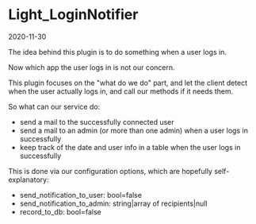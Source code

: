 Light_LoginNotifier
===========
2020-11-30




The idea behind this plugin is to do something when a user logs in.

Now which app the user logs in is not our concern.

This plugin focuses on the "what do we do" part, and let the client detect when the user actually logs in,
and call our methods if it needs them.


So what can our service do:

- send a mail to the successfully connected user
- send a mail to an admin (or more than one admin) when a user logs in successfully
- keep track of the date and user info in a table when the user logs in successfully



This is done via our configuration options, which are hopefully self-explanatory:


- send_notification_to_user: bool=false
- send_notification_to_admin: string|array of recipients|null  
- record_to_db: bool=false





